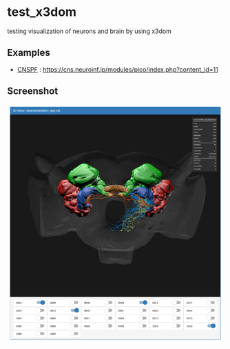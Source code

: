 # test_x3dom
testing visualization of neurons and brain by using x3dom

## Examples
- [CNSPF](https://cns.neuroinf.jp) : https://cns.neuroinf.jp/modules/pico/index.php?content_id=11

## Screenshot

![Screenshot](https://github.com/DaisukeMiyamoto/test_x3dom/blob/master/docs/screenshot.png?raw=true)

